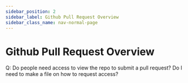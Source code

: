 ```yaml
---
sidebar_position: 2
sidebar_label: Github Pull Request Overview
sidebar_class_name: nav-normal-page
---
```


# Github Pull Request Overview

Q: Do people need access to view the repo to submit a pull request? 
Do I need to make a file on how to request access?


